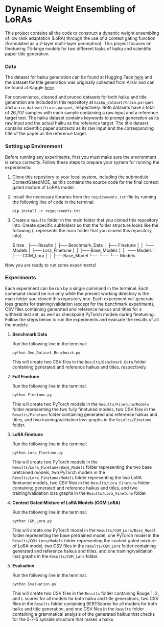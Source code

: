 # Dynamic Weight Ensembling of LoRAs

This project contains all the code to construct a dynamic weight ensembling of low rank adaptation (LoRA) through the use of a context gating function (formulated as a 2-layer multi-layer perceptron). This project focuses on finetuning T5-large models for two different tasks of haiku and scientific paper title generation.

### Data

The dataset for haiku generation can be found at Hugging Face [here](https://huggingface.co/datasets/statworx/haiku) and the dataset for title generation was originally collected from Arxiv and can be found at Kaggle [here](https://www.kaggle.com/datasets/spsayakpaul/arxiv-paper-abstracts/code).

For convenience, cleaned and pruned datasets for both haiku and title generation are included in this repository at ```haiku_dataset/train.parquet``` and ```arxiv_dataset/train.parquet```, respectively. Both datasets have a total of 26,707 samples with each sample containing a raw input and a reference target text. The haiku dataset contains keywords to prompt generation as its raw input and the actual haiku as the reference target. The title dataset contains scientific paper abstracts as its raw input and the corresponding title of the paper as the reference target.

### Setting up Environment

Before running any experiments, first you must make sure the environment is setup correctly. Follow these steps to prepare your system for running the experiments:

1. Clone this repository to your local system, including the submodule ContextGatedMOE, as this contains the source code for the final context gated mixture of LoRAs model.

2. Install the necessary libraries from the ```requirements.txt``` file by running the following line of code in the  terminal:

   ```pip install -r requirements.txt```

3. Create a ```Results``` folder in the main folder that you cloned this repository into. Create specific subfolders so that the folder structure looks like the following (. represents the main folder that you cloned this repository into).

   $ tree
    .
    ├── Results
    │   ├── Benchmark_Data
    │   ├── Finetune
    │   │   └── Models
    │   ├── Lora_Finetune
    │   │   ├── Base_Models
    │   │   └── Models
    │   ├── CGM_Lora
    │   │   ├── Base_Model
    └── └── └── Models

Now you are ready to run some experiments!

### Experiments

Each experiment can be run by a single command in the terminal. Each command should be run only while the present working directory is the main folder you cloned this repository into. Each experiment will generate loss graphs for training/validation (except for the benchmark experiment), CSV files containing generated and reference haikus and titles for a withheld test set, as well as checkpoint PyTorch models during finetuning. Follow the steps below to run the experiments and evaluate the results of all the models:

1. **Benchmark Data**

   Run the following line in the terminal:

   ```python Gen_Dataset_Benchmark.py```

   This will create two CSV files in the ```Results/Benchmark_Data``` folder containing generated and reference haikus and titles, respectively.

2. **Full Finetune**

   Run the following line in the terminal:

   ```python Finetune.py```

   This will create two PyTorch models in the ```Results/Finetune/Models``` folder representing the two fully finetuned models, two CSV files in the ```Results/Finetune``` folder containing generated and reference haikus and titles, and two training/validation loss graphs in the ```Results/Finetune``` folder.

3. **LoRA Finetune**

   Run the following line in the terminal:

   ```python Lora_Finetune.py```

   This will create two PyTorch models in the ```Results/Lora_Finetune/Base_Models``` folder representing the two base pretrained models, two PyTorch models in the ```Results/Lora_Finetune/Models``` folder representing the two LoRA finetuned models, two CSV files in the ```Results/Lora_Finetune``` folder containing generated and reference haikus and titles, and two training/validation loss graphs in the ```Results/Lora_Finetune``` folder.

4. **Context Gated Mixture of LoRA Models (CGM LoRA)**

   Run the following line in the terminal:

   ```python CGM_Lora.py```

   This will create one PyTorch model in the ```Results/CGM_Lora/Base_Model``` folder representing the base pretrained model, one PyTorch model in the ```Results/CGM_Lora/Models``` folder representing the context gated mixture of LoRA model, two CSV files in the ```Results/CGM_Lora``` folder containing generated and reference haikus and titles, and one training/validation loss graphs in the ```Results/CGM_Lora``` folder.

5. **Evaluation**

   Run the following line in the terminal:

   ```python Evaluation.py```

   This will create two CSV files in the ```Results``` folder containing Rouge 1, 2, and L scores for all models for both haiku and title generations, two CSV files in the ```Results``` folder containing BERTScores for all models for both haiku and title generation, and one CSV files in the ```Results``` folder containing a grammatical analysis of the generated haikus that checks for the 5-7-5 syllable structure that makes a haiku.
